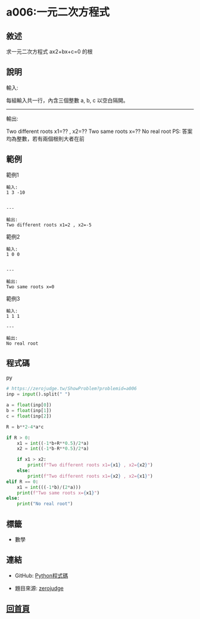 
# a006:一元二次方程式

## 敘述

求一元二次方程式 ax2+bx+c=0 的根

## 說明

輸入:

每組輸入共一行，內含三個整數 a, b, c 以空白隔開。

---

輸出:

Two different roots x1=?? , x2=??
Two same roots x=??
No real root
PS: 答案均為整數，若有兩個根則大者在前

## 範例

範例1

```text
輸入:
1 3 -10

---

輸出:
Two different roots x1=2 , x2=-5
```

範例2

```text
輸入:
1 0 0

---

輸出:
Two same roots x=0
```

範例3

```text
輸入:
1 1 1

---

輸出:
No real root
```

## 程式碼
    
py

```py
﻿# https://zerojudge.tw/ShowProblem?problemid=a006
inp = input().split(" ")

a = float(inp[0])
b = float(inp[1])
c = float(inp[2])

R = b**2-4*a*c

if R > 0:
    x1 = int((-1*b+R**0.5)/2*a)
    x2 = int((-1*b-R**0.5)/2*a)

    if x1 > x2:
        print(f"Two different roots x1={x1} , x2={x2}")
    else:
        print(f"Two different roots x1={x2} , x2={x1}")
elif R == 0:
    x1 = int(((-1*b)/(2*a)))
    print(f"Two same roots x={x1}")
else:
    print("No real root")

```

## 標籤
- 數學


## 連結

- GitHub: [Python程式碼](https://github.com/henryleecode23/solve_record/blob/main/zerojudge/a006/main.py)

- 題目來源: [zerojudge](https://zerojudge.tw/ShowProblem?problemid=a006)

## [回首頁](https://henryleecode23.github.io/solve_record/)
